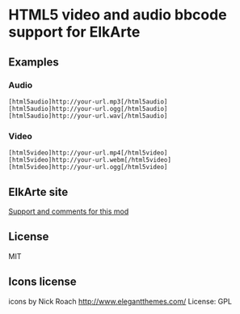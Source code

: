 # HTML5 video and audio bbcode support for ElkArte

## Examples

### Audio
```
[html5audio]http://your-url.mp3[/html5audio]
[html5audio]http://your-url.ogg[/html5audio]
[html5audio]http://your-url.wav[/html5audio]
```
### Video
```
[html5video]http://your-url.mp4[/html5video]
[html5video]http://your-url.webm[/html5video]
[html5video]http://your-url.ogg[/html5video]
```

## ElkArte site
[Support and comments for this mod](http://www.elkarte.net/community/index.php?topic=3976.0)

## License
MIT

## Icons license
icons by Nick Roach  http://www.elegantthemes.com/ License: GPL
